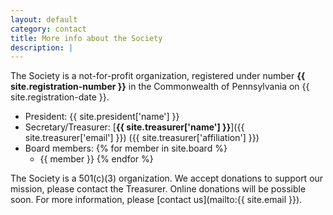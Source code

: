 ```yaml
---
layout: default
category: contact
title: More info about the Society
description: |
---
```


The Society is a not-for-profit organization, registered  under number **{{ site.registration-number }}** in the Commonwealth of Pennsylvania on {{ site.registration-date }}.

- President: {{ site.president['name'] }}
- Secretary/Treasurer: [**{{ site.treasurer['name'] }}**]({{ site.treasurer['email'] }}) ({{ site.treasurer['affiliation'] }})
- Board members: 
{% for member in site.board %}
  - {{ member }}
{% endfor %}


The Society is a 501(c)(3) organization. We accept donations to support our mission, please contact the Treasurer. Online donations will be possible soon. For more information, please [contact us](mailto:{{ site.email }}).
